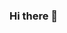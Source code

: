### Hi there 👋

<!--
**McSam-py/McSam-py** is a ✨ _special_ ✨ repository because its `README.md` (this file) appears on your GitHub profile.

Here are some ideas to get you started:

- 🔭 I’m currently working on ...
- 🌱 I’m currently learning to become software engineer at [ALX](https://www.alxafrica.com/)
- 👯 I’m looking to collaborate on ...
- 🤔 I’m looking for help with Assembly Language
- 💬 Ask me about ethical hacking and programming.
- 📫 How to reach me: [Twitter](https://twitter.com/theMcSam) | [LinkedIn](https://www.linkedin.com/in/samuel-ardayfio-nii-aryee-0220b7194/)
- 😄 Pronouns: ...
- ⚡ Fun fact: ...
<hr>

![GitHub Stats](https://github-readme-stats.vercel.app/api?username=McSam-py&theme=radical)
![Profile views](https://gpvc.arturio.dev/McSam-py) 
